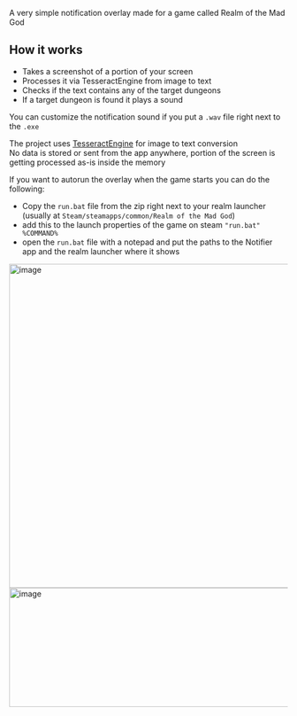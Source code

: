 A very simple notification overlay made for a game called Realm of the Mad God  

## How it works  

- Takes a screenshot of a portion of your screen  
- Processes it via TesseractEngine from image to text
- Checks if the text contains any of the target dungeons
- If a target dungeon is found it plays a sound


You can customize the notification sound if you put a `.wav` file right next to the `.exe`  

The project uses [TesseractEngine](https://github.com/tesseract-ocr/tesseract) for image to text conversion  
No data is stored or sent from the app anywhere, portion of the screen is getting processed as-is inside the memory  

If you want to autorun the overlay when the game starts you can do the following:  
- Copy the `run.bat` file from the zip right next to your realm launcher (usually at `Steam/steamapps/common/Realm of the Mad God`)  
- add this to the launch properties of the game on steam `"run.bat" %COMMAND%`
- open the `run.bat` file with a notepad and put the paths to the Notifier app and the realm launcher where it shows  
<img width="1082" height="585" alt="image" src="https://github.com/user-attachments/assets/d195698c-4805-4d20-bca1-52f9fd24caaf" />  
<img width="1241" height="215" alt="image" src="https://github.com/user-attachments/assets/56432d8b-0237-45c6-a3cf-9f5d02c1c7ee" />
